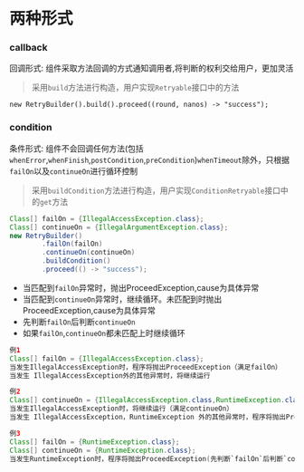 # 两种形式

### callback

回调形式: 组件采取方法回调的方式通知调用者,将判断的权利交给用户，更加灵活
> 采用`build`方法进行构造，用户实现`Retryable`接口中的方法

`new RetryBuilder().build().proceed((round, nanos) -> "success");`

### condition

条件形式: 组件不会回调任何方法(包括`whenError`,`whenFinish`,`postCondition`,`preCondition`)`whenTimeout`除外，只根据`failOn`以及`continueOn`进行循环控制
> 采用`buildCondition`方法进行构造，用户实现`ConditionRetryable`接口中的`get`方法

``` java
Class[] failOn = {IllegalAccessException.class};
Class[] continueOn = {IllegalArgumentException.class};
new RetryBuilder()
        .failOn(failOn)
        .continueOn(continueOn)
        .buildCondition()
        .proceed(() -> "success");
```
- 当匹配到`failOn`异常时，抛出ProceedException,cause为具体异常
- 当匹配到`continueOn`异常时，继续循环。未匹配到时抛出ProceedException,cause为具体异常
- 先判断`failOn`后判断`continueOn`
- 如果`failOn`,`continueOn`都未匹配上时继续循环

``` java
例1
Class[] failOn = {IllegalAccessException.class};
当发生IllegalAccessException时，程序将抛出ProceedException（满足failOn）
当发生 IllegalAccessException外的其他异常时，将继续运行
```

``` java
例2
Class[] continueOn = {IllegalAccessException.class,RuntimeException.class};
当发生IllegalAccessException时，将继续运行（满足continueOn）
当发生 IllegalAccessException，RuntimeException 外的其他异常时，程序将抛出ProceedException
```

``` java
例3
Class[] failOn = {RuntimeException.class};
Class[] continueOn = {RuntimeException.class};
当发生RuntimeException时，程序将抛出ProceedException(先判断`failOn`后判断`continueOn`)
```